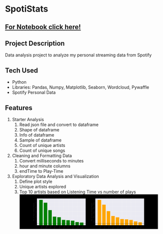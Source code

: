 # SpotiStats

## [For Notebook click here!](/Notebook.ipynb)

## Project Description

Data analysis project to analyze my personal streaming data from Spotify

## Tech Used
- Python
- Libraries: Pandas, Numpy, Matplotlib, Seaborn, Wordcloud, Pywaffle
- Spotify Personal Data

## Features
1. Starter Analysis
   1. Read json file and convert to dataframe
   2. Shape of dataframe
   3. Info of dataframe
   4. Sample of dataframe
   5. Count of unique artists
   6. Count of unique songs
2. Cleaning and Formatting Data
   1. Convert milliseconds to minutes
   2. hour and minute columns
   3. endTime to Play-Time
3. Exploratory Data Analysis and Visualization
   1. Define plot style
   2. Unique artists explored
   3. Top 10 artists based on Listening Time vs number of plays
   ![](/Plots/top10.png)


